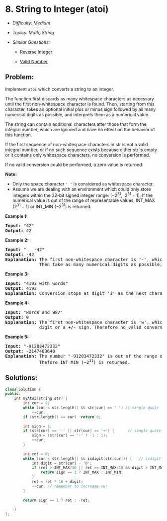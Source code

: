 # 8. String to Integer (atoi)

* *Difficulty: Medium*

* *Topics: Math, String*

* *Similar Questions:*

  * [Reverse Integer](reverse-integer.md)

  * [Valid Number](valid-number.md)

## Problem:

<p>Implement <code><span>atoi</span></code> which&nbsp;converts a string to an integer.</p>

<p>The function first discards as many whitespace characters as necessary until the first non-whitespace character is found. Then, starting from this character, takes an optional initial plus or minus sign followed by as many numerical digits as possible, and interprets them as a numerical value.</p>

<p>The string can contain additional characters after those that form the integral number, which are ignored and have no effect on the behavior of this function.</p>

<p>If the first sequence of non-whitespace characters in str is not a valid integral number, or if no such sequence exists because either str is empty or it contains only whitespace characters, no conversion is performed.</p>

<p>If no valid conversion could be performed, a zero value is returned.</p>

<p><strong>Note:</strong></p>

<ul>
	<li>Only the space character <code>&#39; &#39;</code> is considered as whitespace character.</li>
	<li>Assume we are dealing with an environment which could only store integers within the 32-bit signed integer range: [&minus;2<sup>31</sup>,&nbsp; 2<sup>31&nbsp;</sup>&minus; 1]. If the numerical value is out of the range of representable values, INT_MAX (2<sup>31&nbsp;</sup>&minus; 1) or INT_MIN (&minus;2<sup>31</sup>) is returned.</li>
</ul>

<p><strong>Example 1:</strong></p>

<pre>
<strong>Input:</strong> &quot;42&quot;
<strong>Output:</strong> 42
</pre>

<p><strong>Example 2:</strong></p>

<pre>
<strong>Input:</strong> &quot;   -42&quot;
<strong>Output:</strong> -42
<strong>Explanation:</strong> The first non-whitespace character is &#39;-&#39;, which is the minus sign.
&nbsp;            Then take as many numerical digits as possible, which gets 42.
</pre>

<p><strong>Example 3:</strong></p>

<pre>
<strong>Input:</strong> &quot;4193 with words&quot;
<strong>Output:</strong> 4193
<strong>Explanation:</strong> Conversion stops at digit &#39;3&#39; as the next character is not a numerical digit.
</pre>

<p><strong>Example 4:</strong></p>

<pre>
<strong>Input:</strong> &quot;words and 987&quot;
<strong>Output:</strong> 0
<strong>Explanation:</strong> The first non-whitespace character is &#39;w&#39;, which is not a numerical 
&nbsp;            digit or a +/- sign. Therefore no valid conversion could be performed.</pre>

<p><strong>Example 5:</strong></p>

<pre>
<strong>Input:</strong> &quot;-91283472332&quot;
<strong>Output:</strong> -2147483648
<strong>Explanation:</strong> The number &quot;-91283472332&quot; is out of the range of a 32-bit signed integer.
&nbsp;            Thefore INT_MIN (&minus;2<sup>31</sup>) is returned.</pre>

## Solutions:

```c++
class Solution {
public:
    int myAtoi(string str) {
        int cur = 0;
        while (cur < str.length() && str[cur] == ' ') // single quote
            ++cur;
        if (str.length() == cur)  return 0;
        
        int sign = 1;
        if (str[cur] == '-' || str[cur] == '+') {      // single quote && remeber to handle '+'
            sign = (str[cur] == '-' ? -1 : 1);
            ++cur;
        }
        
        int ret = 0;
        while (cur < str.length() && isdigit(str[cur])) {   // isdigit
            int digit = str[cur] - '0';
            if (ret > INT_MAX/10 || ret == INT_MAX/10 && digit > INT_MAX%10 ) { // only compare INT_MAX otherwise the case of "-2147483648" is wrong.  
                return sign == 1 ? INT_MAX : INT_MIN;
            }
            ret = ret * 10 + digit;
            ++cur; // remember to increase cur
        } 
        
        return sign == 1 ? ret : -ret;
        
    }
};
```
